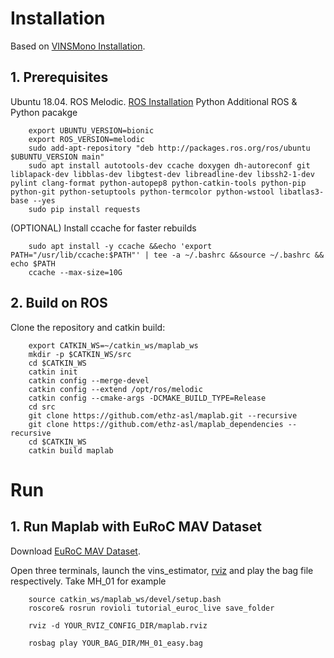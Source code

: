 # Installation

Based on [VINSMono Installation](https://github.com/ethz-asl/maplab/wiki/Installation-Ubuntu).
## 1. Prerequisites
Ubuntu  18.04.
ROS Melodic. [ROS Installation](http://wiki.ros.org/ROS/Installation)
Python
Additional ROS & Python pacakge
```
    export UBUNTU_VERSION=bionic
    export ROS_VERSION=melodic
    sudo add-apt-repository "deb http://packages.ros.org/ros/ubuntu $UBUNTU_VERSION main"
    sudo apt install autotools-dev ccache doxygen dh-autoreconf git liblapack-dev libblas-dev libgtest-dev libreadline-dev libssh2-1-dev pylint clang-format python-autopep8 python-catkin-tools python-pip python-git python-setuptools python-termcolor python-wstool libatlas3-base --yes
    sudo pip install requests
```
(OPTIONAL) Install ccache for faster rebuilds
```
    sudo apt install -y ccache &&echo 'export PATH="/usr/lib/ccache:$PATH"' | tee -a ~/.bashrc &&source ~/.bashrc && echo $PATH
    ccache --max-size=10G
```
## 2. Build on ROS
Clone the repository and catkin build:
```
    export CATKIN_WS=~/catkin_ws/maplab_ws
    mkdir -p $CATKIN_WS/src
    cd $CATKIN_WS
    catkin init
    catkin config --merge-devel 
    catkin config --extend /opt/ros/melodic
    catkin config --cmake-args -DCMAKE_BUILD_TYPE=Release
    cd src
    git clone https://github.com/ethz-asl/maplab.git --recursive
    git clone https://github.com/ethz-asl/maplab_dependencies --recursive
    cd $CATKIN_WS
    catkin build maplab
```
# Run

## 1. Run Maplab with EuRoC MAV Dataset

Download [EuRoC MAV Dataset](http://projects.asl.ethz.ch/datasets/doku.php?id=kmavvisualinertialdatasets).

Open three terminals, launch the vins_estimator, [rviz](maplab.rviz) and play the bag file respectively. Take MH_01 for example
```
    source catkin_ws/maplab_ws/devel/setup.bash
    roscore& rosrun rovioli tutorial_euroc_live save_folder
```
```
    rviz -d YOUR_RVIZ_CONFIG_DIR/maplab.rviz
```
```
    rosbag play YOUR_BAG_DIR/MH_01_easy.bag 
``` 

